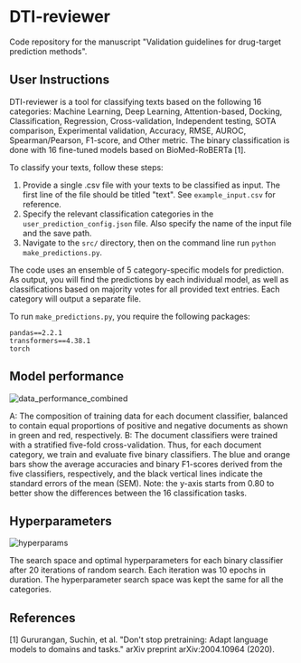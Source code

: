 # DTI-reviewer

Code repository for the manuscript "Validation guidelines for drug-target prediction methods".

## User Instructions

DTI-reviewer is a tool for classifying texts based on the following 16 categories: Machine Learning, Deep Learning, Attention-based, Docking, Classification, Regression, Cross-validation, Independent testing, SOTA comparison, Experimental validation, Accuracy, RMSE, AUROC, Spearman/Pearson, F1-score, and Other metric.
The binary classification is done with 16 fine-tuned models based on BioMed-RoBERTa [1].

To classify your texts, follow these steps:

1. Provide a single .csv file with your texts to be classified as input. The first line of the file should be titled "text". See `example_input.csv` for reference.
2. Specify the relevant classification categories in the `user_prediction_config.json` file. Also specify the name of the input file and the save path.
3. Navigate to the `src/` directory, then on the command line run `python make_predictions.py`.

The code uses an ensemble of 5 category-specific models for prediction. As output, you will find the predictions by each individual model, as well as classifications based on majority votes for all provided text entries. Each category will output a separate file.

To run `make_predictions.py`, you require the following packages:
```
pandas==2.2.1
transformers==4.38.1
torch
```

## Model performance

![data_performance_combined](https://github.com/AronSchulman/DTI-reviewer/assets/63584295/3366cd95-63dc-43ee-9974-6380f24e350d)

A: The composition of training data for each document classifier, balanced to contain equal proportions of positive and negative documents as shown in green and red, respectively. B: The document classifiers were trained with a stratified five-fold cross-validation. Thus, for each document category, we train and evaluate five binary classifiers. The blue and orange bars show the average accuracies and binary F1-scores derived from the five classifiers, respectively, and the black vertical lines indicate the standard errors of the mean (SEM). Note: the y-axis starts from 0.80 to better show the differences between the 16 classification tasks.

## Hyperparameters

![hyperparams](https://github.com/AronSchulman/DTI-reviewer/assets/63584295/84a8c6fc-0100-476a-b8ce-4e9c7d67059b)

The search space and optimal hyperparameters for each binary classifier after 20 iterations of random search. Each iteration was 10 epochs in duration. The hyperparameter search space was kept the same for all the categories.

## References

[1] Gururangan, Suchin, et al. "Don't stop pretraining: Adapt language models to domains and tasks." arXiv preprint arXiv:2004.10964 (2020).
